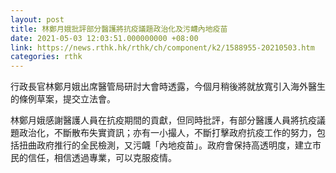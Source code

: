 ```yaml
---
layout: post
title: 林鄭月娥批評部分醫護將抗疫議題政治化及污衊內地疫苗
date: 2021-05-03 12:03:51.000000000 +08:00
link: https://news.rthk.hk/rthk/ch/component/k2/1588955-20210503.htm
categories: rthk
---
```


行政長官林鄭月娥出席醫管局研討大會時透露，今個月稍後將就放寬引入海外醫生的條例草案，提交立法會。

林鄭月娥感謝醫護人員在抗疫期間的貢獻，但同時批評，有部分醫護人員將抗疫議題政治化，不斷散布失實資訊；亦有一小撮人，不斷打擊政府抗疫工作的努力，包括扭曲政府推行的全民檢測，又污衊「內地疫苗」。政府會保持高透明度，建立市民的信任，相信透過專業，可以克服疫情。
